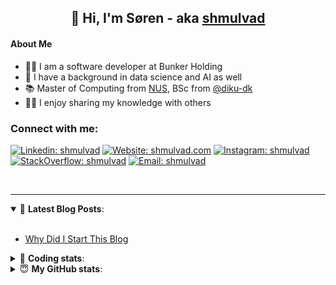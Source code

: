 <h2 align="center">
	👋 Hi, I'm Søren - aka <a href="https://shmulvad.com">shmulvad</a>
</h2>

#### About Me
- 👨‍💻 I am a software developer at Bunker Holding
- 🤖 I have a background in data science and AI as well
- 📚 Master of Computing from [NUS], BSc from [@diku-dk]
- 👨‍🏫 I enjoy sharing my knowledge with others

### Connect with me:

[![Linkedin: shmulvad](https://img.shields.io/badge/shmulvad-blue?style=flat&logo=Linkedin&logoColor=white)][linkedin]
[![Website: shmulvad.com](https://img.shields.io/badge/shmulvad.com-47CCCC?&style=flat&logo=Google-Chrome&logoColor=white)][website]
[![Instagram: shmulvad](https://img.shields.io/badge/-@shmulvad-purple?style=flat&logo=Instagram&logoColor=white)][instagram]
[![StackOverflow: shmulvad](https://img.shields.io/badge/shmulvad-FE7A16?style=flat&logo=stack-overflow&logoColor=white)][stackOverflow]
[![Email: shmulvad](https://img.shields.io/badge/shmulvad-D14836?style=flat&logo=gmail&logoColor=white)][mail]

<br />

---

<details open>
 <summary>📕 <b>Latest Blog Posts</b>: </summary>

<br>

<!-- BLOG-POST-LIST:START -->
- [Why Did I Start This Blog](https://shmulvad.com/blog/why-did-start-this-blog)
<!-- BLOG-POST-LIST:END -->

</details>

<!-- --- -->

<details>
 <summary>🤖 <b>Coding stats</b>: </summary>

<br>

NOTE: Doesn't track coding at work.

<!--START_SECTION:waka-->
![Code Time](http://img.shields.io/badge/Code%20Time-3%2C041%20hrs-blue)

**I'm an Early 🐤** 

```text
🌞 Morning                1774 commits        ███████░░░░░░░░░░░░░░░░░░   27.59 % 
🌆 Daytime                2681 commits        ██████████░░░░░░░░░░░░░░░   41.70 % 
🌃 Evening                1378 commits        █████░░░░░░░░░░░░░░░░░░░░   21.43 % 
🌙 Night                  596 commits         ██░░░░░░░░░░░░░░░░░░░░░░░   09.27 % 
```


📊 **This Week I Spent My Time On** 

```text
💬 Programming Languages: 
TypeScript               3 hrs 1 min         ██████████░░░░░░░░░░░░░░░   38.95 % 
Other                    2 hrs 4 mins        ███████░░░░░░░░░░░░░░░░░░   26.73 % 
Python                   1 hr 54 mins        ██████░░░░░░░░░░░░░░░░░░░   24.64 % 
CSS                      18 mins             █░░░░░░░░░░░░░░░░░░░░░░░░   04.01 % 
JSON                     8 mins              ░░░░░░░░░░░░░░░░░░░░░░░░░   01.80 % 

🔥 Editors: 
VS Code                  5 hrs 37 mins       ██████████████████░░░░░░░   72.32 % 
Zsh                      2 hrs 4 mins        ███████░░░░░░░░░░░░░░░░░░   26.73 % 
Sublime Text             4 mins              ░░░░░░░░░░░░░░░░░░░░░░░░░   00.95 % 

🐱‍💻 Projects: 
km24-core                6 hrs 43 mins       ██████████████████████░░░   86.41 % 
company-scrapers         57 mins             ███░░░░░░░░░░░░░░░░░░░░░░   12.23 % 
search_string            4 mins              ░░░░░░░░░░░░░░░░░░░░░░░░░   01.02 % 
Unknown Project          1 min               ░░░░░░░░░░░░░░░░░░░░░░░░░   00.34 % 
```


 Last Updated on 08/02/2025 18:45:24 UTC
<!--END_SECTION:waka-->

</details>

<!-- --- -->

<details>
 <summary>😇 <b>My GitHub stats</b>: </summary>

<br>

<img align="left" alt="shmulvad's Github Stats" src="https://github-readme-stats.vercel.app/api?username=shmulvad&show_icons=true&hide_border=true" />

</details>



[website]: https://shmulvad.com
[linkedin]: https://linkedin.com/in/shmulvad
[instagram]: https://instagram.com/shmulvad
[stackOverflow]: https://stackoverflow.com/users/9248793/shmulvad
[mail]: mailto:shmulvad@gmail.com
[@diku-dk]: https://github.com/diku-dk
[github]: https://github.com/shmulvad
[NUS]: https://www.nus.edu.sg

